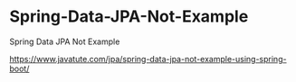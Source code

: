 # Spring-Data-JPA-Not-Example
Spring Data JPA Not Example

https://www.javatute.com/jpa/spring-data-jpa-not-example-using-spring-boot/
